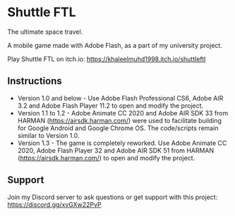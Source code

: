 # Shuttle FTL
The ultimate space travel.

A mobile game made with Adobe Flash, as a part of my university project.

Play Shuttle FTL on itch.io: https://khaleelmuhd1998.itch.io/shuttleftl

## Instructions
- Version 1.0 and below - Use Adobe Flash Professional CS6, Adobe AIR 3.2 and Adobe Flash Player 11.2 to open and modify the project.
- Version 1.1 to 1.2 - Adobe Animate CC 2020 and Adobe AIR SDK 33 from HARMAN (https://airsdk.harman.com/) were used to facilitate building for Google Android and Google Chrome OS. The code/scripts remain similar to Version 1.0.
- Version 1.3 - The game is completely reworked. Use Adobe Animate CC 2020, Adobe Flash Player 32 and Adobe AIR SDK 51 from HARMAN (https://airsdk.harman.com/) to open and modify the project.

## Support
Join my Discord server to ask questions or get support with this project: https://discord.gg/xvGXw22PvP
